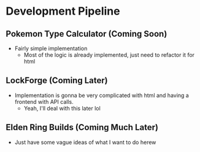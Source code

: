 # Development Pipeline

## Pokemon Type Calculator (Coming Soon)
- Fairly simple implementation
    - Most of the logic is already implemented, just need to refactor it for html

##  LockForge (Coming Later)
- Implementation is gonna be very complicated with html and having a frontend with API calls.
    - Yeah, I'll deal with this later lol


## Elden Ring Builds (Coming Much Later)
- Just have some vague ideas of what I want to do herew